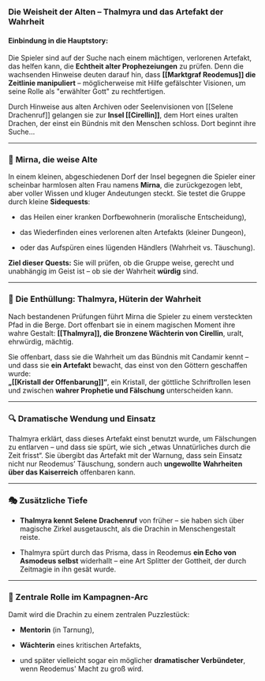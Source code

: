 ### **Die Weisheit der Alten – Thalmyra und das Artefakt der Wahrheit**

#### **Einbindung in die Hauptstory:**

Die Spieler sind auf der Suche nach einem mächtigen, verlorenen Artefakt, das helfen kann, die **Echtheit alter Prophezeiungen** zu prüfen. Denn die wachsenden Hinweise deuten darauf hin, dass **[[Marktgraf Reodemus]] die Zeitlinie manipuliert** – möglicherweise mit Hilfe gefälschter Visionen, um seine Rolle als "erwählter Gott" zu rechtfertigen.

Durch Hinweise aus alten Archiven oder Seelenvisionen von [[Selene Drachenruf]] gelangen sie zur **Insel [[Cirellin]]**, dem Hort eines uralten Drachen, der einst ein Bündnis mit den Menschen schloss. Dort beginnt ihre Suche…

---

### 🧓 **Mirna, die weise Alte**

In einem kleinen, abgeschiedenen Dorf der Insel begegnen die Spieler einer scheinbar harmlosen alten Frau namens **Mirna**, die zurückgezogen lebt, aber voller Wissen und kluger Andeutungen steckt. Sie testet die Gruppe durch kleine **Sidequests**:

- das Heilen einer kranken Dorfbewohnerin (moralische Entscheidung),
    
- das Wiederfinden eines verlorenen alten Artefakts (kleiner Dungeon),
    
- oder das Aufspüren eines lügenden Händlers (Wahrheit vs. Täuschung).
    

**Ziel dieser Quests:** Sie will prüfen, ob die Gruppe weise, gerecht und unabhängig im Geist ist – ob sie der Wahrheit **würdig** sind.

---

### 🐲 **Die Enthüllung: Thalmyra, Hüterin der Wahrheit**

Nach bestandenen Prüfungen führt Mirna die Spieler zu einem versteckten Pfad in die Berge. Dort offenbart sie in einem magischen Moment ihre wahre Gestalt: **[[Thalmyra]], die Bronzene Wächterin von Cirellin**, uralt, ehrwürdig, mächtig.

Sie offenbart, dass sie die Wahrheit um das Bündnis mit Candamir kennt – und dass sie **ein Artefakt** bewacht, das einst von den Göttern geschaffen wurde:  
 **„[[Kristall der Offenbarung]]“**, ein Kristall, der göttliche Schriftrollen lesen und zwischen **wahrer Prophetie und Fälschung** unterscheiden kann.

---

### 🔍 **Dramatische Wendung und Einsatz**

Thalmyra erklärt, dass dieses Artefakt einst benutzt wurde, um Fälschungen zu entlarven – und dass sie spürt, wie sich „etwas Unnatürliches durch die Zeit frisst“. Sie übergibt das Artefakt mit der Warnung, dass sein Einsatz nicht nur Reodemus’ Täuschung, sondern auch **ungewollte Wahrheiten über das Kaiserreich** offenbaren kann.

---

### 🎭 Zusätzliche Tiefe

- **Thalmyra kennt Selene Drachenruf** von früher – sie haben sich über magische Zirkel ausgetauscht, als die Drachin in Menschengestalt reiste.
    
- Thalmyra spürt durch das Prisma, dass in Reodemus **ein Echo von Asmodeus selbst** widerhallt – eine Art Splitter der Gottheit, der durch Zeitmagie in ihn gesät wurde.
    

---

### 🧩 Zentrale Rolle im Kampagnen-Arc

Damit wird die Drachin zu einem zentralen Puzzlestück:

- **Mentorin** (in Tarnung),
    
- **Wächterin** eines kritischen Artefakts,
    
- und später vielleicht sogar ein möglicher **dramatischer Verbündeter**, wenn Reodemus' Macht zu groß wird.